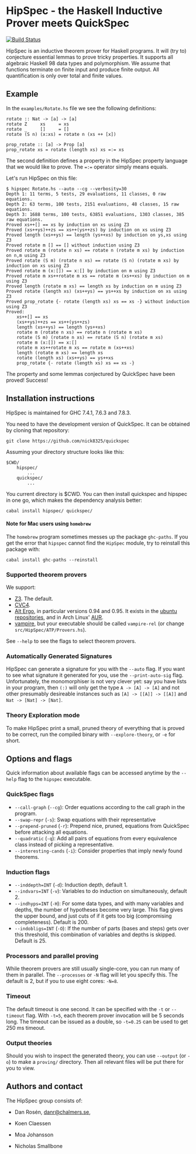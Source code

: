 HipSpec - the Haskell Inductive Prover meets QuickSpec
======================================================

[![Build Status](https://travis-ci.org/danr/hipspec.png?branch=master)](https://travis-ci.org/danr/hipspec)

HipSpec is an inductive theorem prover for Haskell programs.  It will (try to)
conjecture essential lemmas to prove tricky properties.  It supports all
algebraic Haskell 98 data types and polymorphism.  We assume that functions
terminate on finite input and produce finite output.  All quantification is
only over total and finite values.

## Example

In the `examples/Rotate.hs` file we see the following definitions:

    rotate :: Nat -> [a] -> [a]
    rotate Z     xs     = xs
    rotate _     []     = []
    rotate (S n) (x:xs) = rotate n (xs ++ [x])

    prop_rotate :: [a] -> Prop [a]
    prop_rotate xs = rotate (length xs) xs =:= xs

The second definition defines a property in the HipSpec property language that
we would like to prove. The `=:=` operator simply means equals.

Let's run HipSpec on this file:

    $ hipspec Rotate.hs --auto --cg --verbosity=30
    Depth 1: 11 terms, 5 tests, 29 evaluations, 11 classes, 0 raw equations.
    Depth 2: 63 terms, 100 tests, 2151 evaluations, 48 classes, 15 raw equations.
    Depth 3: 1688 terms, 100 tests, 63851 evaluations, 1303 classes, 385 raw equations.
    Proved xs++[] == xs by induction on xs using Z3
    Proved (xs++ys)++zs == xs++(ys++zs) by induction on xs using Z3
    Proved length (xs++ys) == length (ys++xs) by induction on ys,xs using Z3
    Proved rotate m [] == [] without induction using Z3
    Proved rotate m (rotate n xs) == rotate n (rotate m xs) by induction on n,m using Z3
    Proved rotate (S m) (rotate n xs) == rotate (S n) (rotate m xs) by induction on xs using Z3
    Proved rotate m (x:[]) == x:[] by induction on m using Z3
    Proved rotate m xs++rotate m xs == rotate m (xs++xs) by induction on m using Z3
    Proved length (rotate m xs) == length xs by induction on m using Z3
    Proved rotate (length xs) (xs++ys) == ys++xs by induction on xs using Z3
    Proved prop_rotate {- rotate (length xs) xs == xs -} without induction using Z3
    Proved:
        xs++[] == xs
        (xs++ys)++zs == xs++(ys++zs)
        length (xs++ys) == length (ys++xs)
        rotate m (rotate n xs) == rotate n (rotate m xs)
        rotate (S m) (rotate n xs) == rotate (S n) (rotate m xs)
        rotate m (x:[]) == x:[]
        rotate m xs++rotate m xs == rotate m (xs++xs)
        length (rotate m xs) == length xs
        rotate (length xs) (xs++ys) == ys++xs
        prop_rotate {- rotate (length xs) xs == xs -}

The property and some lemmas conjectured by QuickSpec have been proved! Success!

## Installation instructions

HipSpec is maintained for GHC 7.4.1, 7.6.3 and 7.8.3.

You need to have the development version of QuickSpec. It can be obtained by
cloning that repository:

    git clone https://github.com/nick8325/quickspec

Assuming your directory structure looks like this:

    $CWD/
        hipspec/
            ...
        quickspec/
            ...

You current directory is $CWD. You can then install quickspec and hipspec in
one go, which makes the dependency analysis better:

    cabal install hipspec/ quickspec/

#### Note for Mac users using `homebrew`

The `homebrew` program sometimes messes up the package `ghc-paths`. If you get
the error that `hipspec` cannot find the `HipSpec` module, try to reinstall
this package with:

    cabal install ghc-paths --reinstall

### Supported theorem provers

We support:

* [Z3](https://z3.codeplex.com/). The default.
* [CVC4](http://cvc4.cs.nyu.edu/web/).
* [Alt Ergo](http://alt-ergo.lri.fr/), in particular versions 0.94 and 0.95.
  It exists in the
  [ubuntu repositories](https://launchpad.net/ubuntu/precise/+source/alt-ergo/0.94-1),
  and in Arch Linux' [AUR](https://aur.archlinux.org/packages/alt-ergo/).
* [vampire](http://www.vprover.org/), but your executable should be called `vampire-rel`
  (or change `src/HipSpec/ATP/Provers.hs`).

See `--help` to see the flags to select theorem provers.

### Automatically Generated Signatures

HipSpec can generate a signature for you with the `--auto` flag. If you want to
see what signature it generated for you, use the `--print-auto-sig` flag.
Unfortunately, the monomorphiser is not very clever yet: say you have lists
in your program, then `(:)` will only get the type `A -> [A] -> [A]` and not
other presumably desireable instances such as `[A] -> [[A]] -> [[A]]` and
`Nat -> [Nat] -> [Nat]`.

### Theory Exploration mode

To make HipSpec print a small, pruned theory of everything that is proved
to be correct, run the compiled binary with `--explore-theory`, or `-e` for
short.

## Options and flags

Quick information about available flags can be accessed anytime by the
`--help` flag to the `hipspec` executable.

### QuickSpec flags

  * `--call-graph` (`--cg`): Order equations according to the call graph in the
    program.
  * `--swap-repr` (`-s`): Swap equations with their representative
  * `--prepend-pruned` (`-r`): Prepend nice, pruned, equations from QuickSpec
    before attacking all equations.
  * `--quadratic` (`-q`): Add all pairs of equations from every equivalence
    class instead of picking a representative.
  * `--interesting-cands` (`-i`): Consider properties that imply newly
    found theorems.

### Induction flags

  * `--inddepth=INT` (`-d`): Induction depth, default 1.
  * `--indvars=INT` (`-v`): Variables to do induction on simultaneously,
    default 2.
  * `--indhyps=INT` (`-H`): For some data types, and with many variables and
    depths, the number of hypotheses become very large. This flag
    gives the upper bound, and just cuts of if it gets too
    big (compromising completeness). Default is 200.
  * `--indobligs=INT` (`-O`): If the number of parts (bases and steps) gets
    over this threshold, this combination of variables and depths is
    skipped. Default is 25.

### Processors and parallel proving

While theorem provers are still usually single-core, you can run many
of them in parallel. The `--processes` or `-N` flag will let you
specify this. The default is 2, but if you to use eight cores: `-N=8`.

### Timeout

The default timeout is one second. It can be specified with the `-t` or
`--timeout` flag. With `-t=5`, each theorem prover invocation will be 5 seconds
long. The timeout can be issued as a double, so `-t=0.25` can be used to get
250 ms timeout.

### Output theories

Should you wish to inspect the generated theory, you can use `--output` (or
`-o`) to make a `proving/` directory. Then all relevant files will be put
there for you to view.

## Authors and contact

The HipSpec group consists of:

  * Dan Rosén, [danr@chalmers.se](mailto:danr@chalmers.se),

  * Koen Claessen

  * Moa Johansson

  * Nicholas Smallbone

